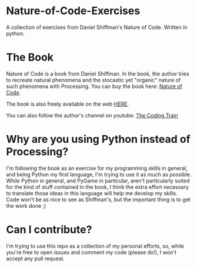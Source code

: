 # Nature-of-Code-Exercises
A collection of exercises from Daniel Shiffman's Nature of Code. Written in python.

# The Book
Nature of Code is a book from Daniel Shiffman. In the book, the author tries to recreate natural phenomena and the stocastic yet "organic" nature of such phenomena with Processing.
You can buy the book here: [Nature of Code](http://natureofcode.com/). 

The book is also freely available on the web [HERE](http://natureofcode.com/book/).

You can also follow the author's channel on youtube: [The Coding Train](https://www.youtube.com/user/shiffman)

# Why are you using Python instead of Processing?
I'm following the book as an exercise for my programming skills in general, and being Python my first language, I'm trying to use it as much as possible. While Python in general, and PyGame in particular, aren't particularly suited for the kind of stuff contained in the book, I think the extra effort necessary to translate those ideas in this language will help me develop my skills.
Code won't be as nice to see as Shiffman's, but the important thing is to get the work done ;)

# Can I contribute?
I'm trying to use this repo as a collection of my personal efforts, so, while you're free to open issues and comment my code (please do!), I won't accept any pull request.
